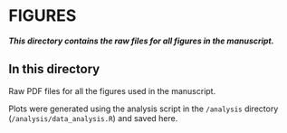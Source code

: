 # FIGURES

***This directory contains the raw files for all figures in the manuscript.***


## In this directory

Raw PDF files for all the figures used in the manuscript.

Plots were generated using the analysis script in the `/analysis` directory (`/analysis/data_analysis.R`) and saved here.
